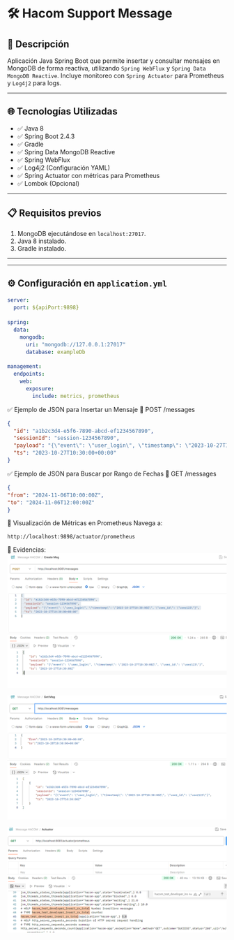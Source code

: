 # 🛠️ Hacom Support Message

## 📝 Descripción
Aplicación Java Spring Boot que permite insertar y consultar mensajes en MongoDB de forma reactiva, utilizando `Spring WebFlux` y `Spring Data MongoDB Reactive`. Incluye monitoreo con `Spring Actuator` para Prometheus y `Log4j2` para logs.

---

## 🌐 Tecnologías Utilizadas
- ✅ Java 8
- ✅ Spring Boot 2.4.3
- ✅ Gradle
- ✅ Spring Data MongoDB Reactive
- ✅ Spring WebFlux
- ✅ Log4j2 (Configuración YAML)
- ✅ Spring Actuator con métricas para Prometheus
- ✅ Lombok (Opcional)

---

## 📋 Requisitos previos
1. MongoDB ejecutándose en `localhost:27017`.
2. Java 8 instalado.
3. Gradle instalado.

---

---

## ⚙️ Configuración en `application.yml`
```yaml
server:
  port: ${apiPort:9898}

spring:
  data:
    mongodb:
      uri: "mongodb://127.0.0.1:27017"
      database: exampleDb

management:
  endpoints:
    web:
      exposure:
        include: metrics, prometheus

```
✅ Ejemplo de JSON para Insertar un Mensaje
🔗 POST /messages
```json
{
  "id": "a1b2c3d4-e5f6-7890-abcd-ef1234567890",
  "sessionId": "session-1234567890",
  "payload": "{\"event\": \"user_login\", \"timestamp\": \"2023-10-27T10:30:00Z\", \"user_id\": \"user123\"}",
  "ts": "2023-10-27T10:30:00+00:00"
}
```

✅ Ejemplo de JSON para Buscar por Rango de Fechas
🔗 GET /messages
```json
{
"from": "2024-11-06T10:00:00Z",
"to": "2024-11-06T12:00:00Z"
}
```

🎯 Visualización de Métricas en Prometheus
Navega a:

```curl
http://localhost:9898/actuator/prometheus
```
🎯 Evidencias:
![Registro Message](./src/main/resources/images/POST.png)

![Obtención Message](./src/main/resources/images/GET.png)

![Prometheus](./src/main/resources/images/PROMETHEUS_COUNTER.png)
